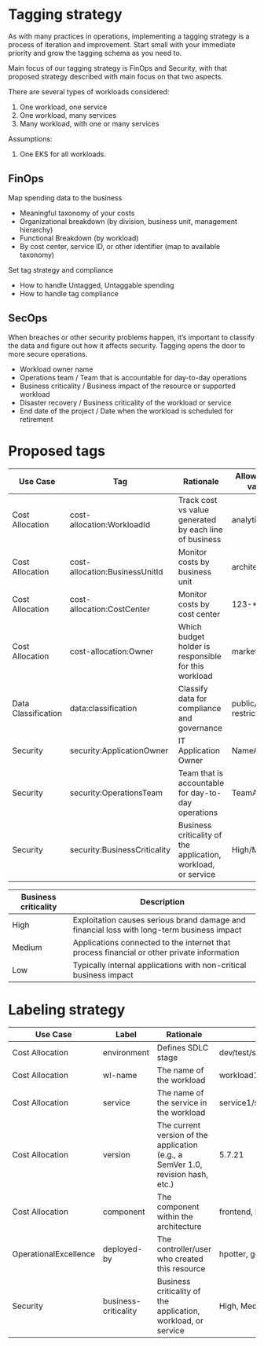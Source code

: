 # Tagging strategy

As with many practices in operations, implementing a tagging strategy is a process of iteration and improvement. Start small with your immediate priority and grow the tagging schema as you need to.

Main focus of our tagging strategy is FinOps and Security, with that proposed strategy described with main focus on that two aspects.

There are several types of workloads considered:

1. One workload, one service
2. One workload, many services
3. Many workload, with one or many services

Assumptions:

1. One EKS for all workloads.

## FinOps

Map spending data to the business
- Meaningful taxonomy of your costs
- Organizational breakdown (by division, business unit, management hierarchy)
- Functional Breakdown (by workload)
- By cost center, service ID, or other identifier (map to available taxonomy)

Set tag strategy and compliance
- How to handle Untagged, Untaggable spending
- How to handle tag compliance

## SecOps

When breaches or other security problems happen, it’s important to classify the data and figure out how it affects security. Tagging opens the door to more secure operations.

- Workload owner name
- Operations team / Team that is accountable for day-to-day operations
- Business criticality / Business impact of the resource or supported workload
- Disaster recovery / Business criticality of the workload or service
- End date of the project / Date when the workload is scheduled for retirement

# Proposed tags

| Use Case            | Tag                                       | Rationale  | Allowed Values (Listed or value prefix/suﬃx) |
|---------------------|-------------------------------------------|------------|-----------------------------------------------|
| Cost Allocation     | cost-allocation:WorkloadId     | Track cost vs value generated by each line of business | analytics/landingpage |
| Cost Allocation     | cost-allocation:BusinessUnitId | Monitor costs by business unit | architecture/devops/finance |
| Cost Allocation     | cost-allocation:CostCenter     | Monitor costs by cost center   | 123-* |
| Cost Allocation     | cost-allocation:Owner          | Which budget holder is responsible for this workload | marketing/retailsupport |
| Data Classification | data:classification            | Classify data for compliance and governance | public/private/confidential, restricted |
| Security            | security:ApplicationOwner      | IT Application Owner | NameA/NameB |
| Security            | security:OperationsTeam        | Team that is accountable for day-to-day operations | TeamA/TeamB |
| Security            | security:BusinessCriticality   | Business criticality of the application, workload, or service | High/Medium/Low |

| Business criticality | Description                                                                                |
|----------------------|--------------------------------------------------------------------------------------------|
| High                 | Exploitation causes serious brand damage and financial loss with long-term business impact |
| Medium               | Applications connected to the internet that process financial or other private information |
| Low                  | Typically internal applications with non-critical business impact                          |

# Labeling strategy

| Use Case            | Label                                     | Rationale  | Exmaples |
|---------------------|-------------------------------------------|------------|-----------------------------------------------|
| Cost Allocation | environment | Defines SDLC stage | dev/test/stg/prod |
| Cost Allocation | wl-name | The name of the workload | workload1/workload2/workload3 |
| Cost Allocation | service | The name of the service in the workload | service1/service2/service3 |
| Cost Allocation | version | The current version of the application (e.g., a SemVer 1.0, revision hash, etc.) | 5.7.21 |
| Cost Allocation | component | The component within the architecture	| frontend, backend, database |
| OperationalExcellence | deployed-by | The controller/user who created this resource | hpotter, ggranger, rweasley |
| Security | business-criticality | Business criticality of the application, workload, or service | High, Medium, Low |
